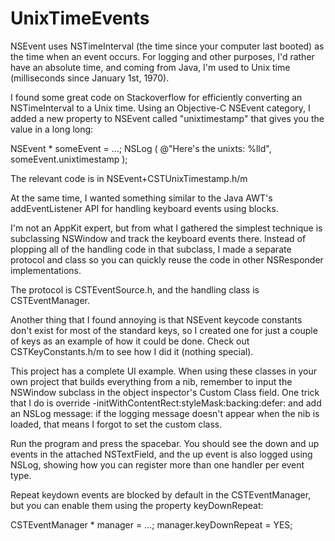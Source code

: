 UnixTimeEvents
==============

NSEvent uses NSTimeInterval (the time since your computer last booted) as the time when an event occurs.
For logging and other purposes, I'd rather have an absolute time, and coming from Java, I'm used to Unix time
(milliseconds since January 1st, 1970).

I found some great code on Stackoverflow for efficiently converting an NSTimeInterval to a Unix time.  Using an
Objective-C NSEvent category, I added a new property to NSEvent called "unixtimestamp" that gives you the value
in a long long:

NSEvent * someEvent = ...;
NSLog ( @"Here's the unixts: %lld", someEvent.unixtimestamp );

The relevant code is in NSEvent+CSTUnixTimestamp.h/m

At the same time, I wanted something similar to the Java AWT's addEventListener API for handling keyboard events
using blocks.

I'm not an AppKit expert, but from what I gathered the simplest technique is subclassing NSWindow and track the
keyboard events there.  Instead of plopping all of the handling code in that subclass, I made a separate protocol 
and class so you can quickly reuse the code in other NSResponder implementations.

The protocol is CSTEventSource.h, and the handling class is CSTEventManager.

Another thing that I found annoying is that NSEvent keycode constants don't exist for most of the standard keys, so
I created one for just a couple of keys as an example of how it could be done.  Check out CSTKeyConstants.h/m to
see how I did it (nothing special).

This project has a complete UI example.  When using these classes in your own project that builds everything from a nib,
remember to input the NSWindow subclass in the object inspector's Custom Class field.  One trick that I do is override
-initWithContentRect:styleMask:backing:defer: and add an NSLog message: if the logging message doesn't appear when
the nib is loaded, that means I forgot to set the custom class.

Run the program and press the spacebar.  You should see the down and up events in the attached NSTextField, and the
up event is also logged using NSLog, showing how you can register more than one handler per event type.

Repeat keydown events are blocked by default in the CSTEventManager, but you can enable them using the property
keyDownRepeat:

CSTEventManager * manager = ...;
manager.keyDownRepeat = YES;
